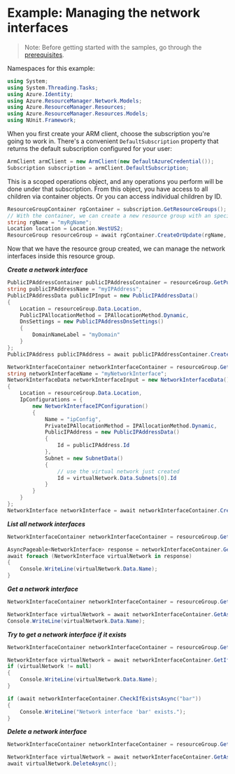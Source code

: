# Example: Managing the network interfaces

>Note: Before getting started with the samples, go through the [prerequisites](https://github.com/Azure/azure-sdk-for-net/tree/main/sdk/resourcemanager/Azure.ResourceManager#prerequisites).

Namespaces for this example:

```C# Snippet:Manage_Networks_Namespaces
using System;
using System.Threading.Tasks;
using Azure.Identity;
using Azure.ResourceManager.Network.Models;
using Azure.ResourceManager.Resources;
using Azure.ResourceManager.Resources.Models;
using NUnit.Framework;
```

When you first create your ARM client, choose the subscription you're going to work in. There's a convenient `DefaultSubscription` property that returns the default subscription configured for your user:

```C# Snippet:Readme_DefaultSubscription
ArmClient armClient = new ArmClient(new DefaultAzureCredential());
Subscription subscription = armClient.DefaultSubscription;
```

This is a scoped operations object, and any operations you perform will be done under that subscription. From this object, you have access to all children via container objects. Or you can access individual children by ID.

```C# Snippet:Readme_GetResourceGroupContainer
ResourceGroupContainer rgContainer = subscription.GetResourceGroups();
// With the container, we can create a new resource group with an specific name
string rgName = "myRgName";
Location location = Location.WestUS2;
ResourceGroup resourceGroup = await rgContainer.CreateOrUpdate(rgName, new ResourceGroupData(location)).WaitForCompletionAsync();
```

Now that we have the resource group created, we can manage the network interfaces inside this resource group.

***Create a network interface***

```C# Snippet:Managing_Networks_CreateANetworkInterface
PublicIPAddressContainer publicIPAddressContainer = resourceGroup.GetPublicIPAddresses();
string publicIPAddressName = "myIPAddress";
PublicIPAddressData publicIPInput = new PublicIPAddressData()
{
    Location = resourceGroup.Data.Location,
    PublicIPAllocationMethod = IPAllocationMethod.Dynamic,
    DnsSettings = new PublicIPAddressDnsSettings()
    {
        DomainNameLabel = "myDomain"
    }
};
PublicIPAddress publicIPAddress = await publicIPAddressContainer.CreateOrUpdate(publicIPAddressName, publicIPInput).WaitForCompletionAsync();

NetworkInterfaceContainer networkInterfaceContainer = resourceGroup.GetNetworkInterfaces();
string networkInterfaceName = "myNetworkInterface";
NetworkInterfaceData networkInterfaceInput = new NetworkInterfaceData()
{
    Location = resourceGroup.Data.Location,
    IpConfigurations = {
        new NetworkInterfaceIPConfiguration()
        {
            Name = "ipConfig",
            PrivateIPAllocationMethod = IPAllocationMethod.Dynamic,
            PublicIPAddress = new PublicIPAddressData()
            {
                Id = publicIPAddress.Id
            },
            Subnet = new SubnetData()
            {
                // use the virtual network just created
                Id = virtualNetwork.Data.Subnets[0].Id
            }
        }
    }
};
NetworkInterface networkInterface = await networkInterfaceContainer.CreateOrUpdate(networkInterfaceName, networkInterfaceInput).WaitForCompletionAsync();
```

***List all network interfaces***

```C# Snippet:Managing_Networks_ListAllNetworkInterfaces
NetworkInterfaceContainer networkInterfaceContainer = resourceGroup.GetNetworkInterfaces();

AsyncPageable<NetworkInterface> response = networkInterfaceContainer.GetAllAsync();
await foreach (NetworkInterface virtualNetwork in response)
{
    Console.WriteLine(virtualNetwork.Data.Name);
}
```

***Get a network interface***

```C# Snippet:Managing_Networks_GetANetworkInterface
NetworkInterfaceContainer networkInterfaceContainer = resourceGroup.GetNetworkInterfaces();

NetworkInterface virtualNetwork = await networkInterfaceContainer.GetAsync("myVnet");
Console.WriteLine(virtualNetwork.Data.Name);
```

***Try to get a network interface if it exists***

```C# Snippet:Managing_Networks_GetANetworkInterfaceIfExists
NetworkInterfaceContainer networkInterfaceContainer = resourceGroup.GetNetworkInterfaces();

NetworkInterface virtualNetwork = await networkInterfaceContainer.GetIfExistsAsync("foo");
if (virtualNetwork != null)
{
    Console.WriteLine(virtualNetwork.Data.Name);
}

if (await networkInterfaceContainer.CheckIfExistsAsync("bar"))
{
    Console.WriteLine("Network interface 'bar' exists.");
}
```

***Delete a network interface***

```C# Snippet:Managing_Networks_DeleteANetworkInterface
NetworkInterfaceContainer networkInterfaceContainer = resourceGroup.GetNetworkInterfaces();

NetworkInterface virtualNetwork = await networkInterfaceContainer.GetAsync("myVnet");
await virtualNetwork.DeleteAsync();
```
